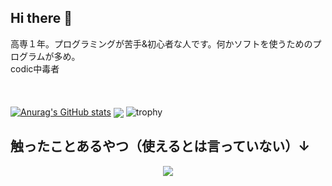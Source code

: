 ## Hi there 👋

高専１年。プログラミングが苦手&初心者な人です。何かソフトを使うためのプログラムが多め。<br>codic中毒者<br><br>　　　　　　　　　　　　　　　<br>

[![Anurag's GitHub stats](https://github-readme-stats.vercel.app/api?username=rintaro-s&ja)](https://github.com/anuraghazra/github-readme-stats)
<img  align="center"  src="https://github-readme-stats.anuraghazra1.vercel.app/api/top-langs/?username=rintaro-s&no-bg=true&no-frame=true&langs_count=30&hide=html,css,java&layout=compact"/>
![trophy](https://github-profile-trophy.vercel.app/?username=rintaro-s)
<h2>触ったことあるやつ（使えるとは言っていない）↓</h2>
<p align="center">
  <a href="https://skillicons.dev">
    <img src="https://skillicons.dev/icons?i=js,html,css,arduino,blender,c,cs,cpp,cmake,docker,dotnet,idea,java,kotlin,cloudflare,debian,discord,bots,git,github,gmail,gradle,instagram,kali,jquery,linux,mint,mysql,nodejs,npm,opencv,php,powershell,py,pytorch,r,raspberrypi,redhat,replit,ts,ubuntu,unity,vim,visualstudio,vscode,vue,windows,wordpress" />
  </a>
</p>
